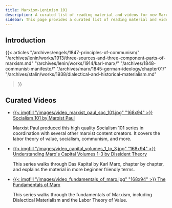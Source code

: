 ```yaml
---
title: Marxism-Leninism 101
description: A curated list of reading material and videos for new Marxist-Leninists.
sidebar: This page provides a curated list of reading material and videos for new Marxist-Leninists.
---
```


## Introduction

{{< articles 
    "/archives/engels/1847-principles-of-communism/"
    "/archives/lenin/works/1913/three-sources-and-three-component-parts-of-marxism.md" 
    "/archives/lenin/works/1914/karl-marx/" 
    "/archives/1848-communist-manifesto/"
    "/archives/marx/1845-german-ideology/chapter01/"
    "/archives/stalin/works/1938/dialectical-and-historical-materialism.md" 
>}}

## Curated Videos

<ul class="curated-video-list">
  <li>
    <a class="logo" href="https://www.youtube.com/playlist?list=PL0J754r0IteXABJntjBg1YuNsn6jItWXQ">
        {{< imgfill "/images/video_marxist_paul_soc_101.jpg" "168x94" >}}
    </a>
    <a class="channel-name" href="https://www.youtube.com/playlist?list=PL0J754r0IteXABJntjBg1YuNsn6jItWXQ">Socialism 101 by Marxist Paul</a>
    <p>Marxist Paul produced this high quality Socialism 101 series in coordination with several other marxist content creators. It covers the labor theory of value, socialism, communism, and more.</p>
  </li>

  <li>
    <a class="logo" href="https://www.youtube.com/playlist?list=PLCUip-l20OAHpOLTQePXgkgC1IAbQFf9f">
        {{< imgfill "/images/video_capital_volumes_1_to_3.jpg" "168x94" >}}
    </a>
    <a class="channel-name" href="https://www.youtube.com/playlist?list=PLCUip-l20OAHpOLTQePXgkgC1IAbQFf9f">Understanding Marx's Capital Volumes 1-3 by Dissident Theory</a>
    <p>This series walks through Das Kapital by Karl Marx, chapter by chapter, and explains the material in more beginner friendly terms.</p>
  </li>

  <li>
    <a class="logo" href="https://www.youtube.com/playlist?list=PLuzqoNvqVKydyRAMjDAHDikbVY9BDLC7V">
        {{< imgfill "/images/video_fundamentals_of_marx.jpg" "168x94" >}}
    </a>
    <a class="channel-name" href="https://www.youtube.com/playlist?list=PLuzqoNvqVKydyRAMjDAHDikbVY9BDLC7V">The Fundamentals of Marx</a>
    <p>This series walks through the fundamentals of Marxism, including Dialectical Materialism and the Labor Theory of Value.</p>
  </li>
</ul>


